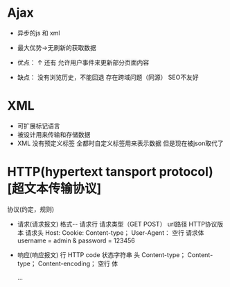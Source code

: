 # Ajax
  - 异步的js 和 xml 
  - 最大优势->无刷新的获取数据

  - 优点： ↑  还有 允许用户事件来更新部分页面内容
  - 缺点： 没有浏览历史，不能回退
      存在跨域问题（同源）
      SEO不友好

# XML 
  - 可扩展标记语言
  - 被设计用来传输和存储数据
  - XML 没有预定义标签 全都时自定义标签用来表示数据
    但是现在被json取代了

# HTTP(hypertext tansport protocol) [超文本传输协议]
  协议(约定，规则)
  - 请求(请求报文)
    格式--
      请求行
        请求类型（GET POST）
        url路径
        HTTP协议版本
      请求头
        Host:
        Cookie:
        Content-type；
        User-Agent：
      空行
      请求体
        username = admin & password = 123456

  - 响应(响应报文)
    行 
      HTTP 
      code 
      状态字符串
    头
      Content-type；
      Content-type；
      Content-encoding；
    空行
    体
      <html>
        <head>
        </head>
        <body>
          ...
        </body>
      </html>
  